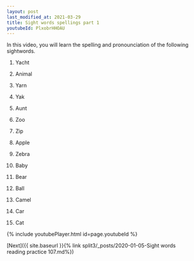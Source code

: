 ```yaml
---
layout: post
last_modified_at: 2021-03-29
title: Sight words spellings part 1
youtubeId: PlxobrHHOAU
---
```

 
 In this video, you will learn the spelling and pronounciation of the following sightwords.

1) Yacht

2) Animal

3) Yarn

4) Yak

5) Aunt

6) Zoo

7) Zip

8) Apple

9) Zebra

10) Baby

11) Bear

12) Ball

13) Camel

14) Car

15) Cat


 
{% include youtubePlayer.html id=page.youtubeId %}
 
 

[Next]({{ site.baseurl }}{% link  split3/_posts/2020-01-05-Sight words reading practice 107.md%})
 
